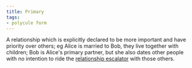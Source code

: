 ```yaml
---
title: Primary
tags:
- polycule form
---
```

A relationship which is explicitly declared to be more important and have priority over others; eg Alice is married to Bob, they live together with children; Bob is Alice's primary partner, but she also dates other people with no intention to ride the [relationship escalator](#Escalator) with those others.
